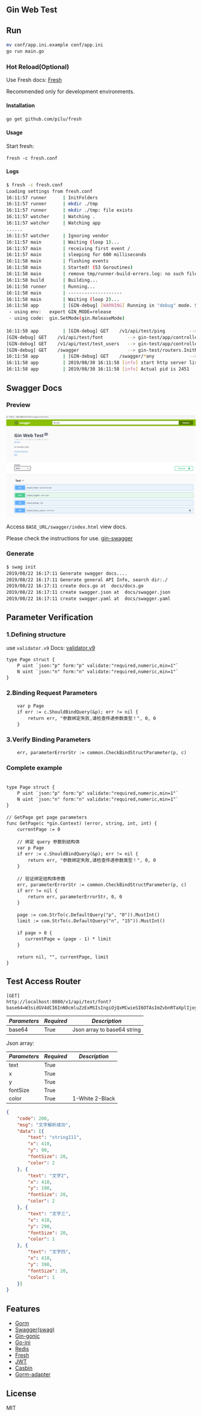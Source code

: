 ## Gin Web Test

## Run

```bash
mv conf/app.ini.example conf/app.ini
go run main.go
```

### Hot Reload(Optional)
Use Fresh docs: [Fresh](https://github.com/gravityblast/fresh)

Recommended only for development environments.

#### Installation

```go get github.com/pilu/fresh```

#### Usage

Start fresh:

```fresh -c fresh.conf```

#### Logs
```bash
$ fresh -c fresh.conf
Loading settings from fresh.conf
16:11:57 runner      | InitFolders
16:11:57 runner      | mkdir ./tmp
16:11:57 runner      | mkdir ./tmp: file exists
16:11:57 watcher     | Watching .
16:11:57 watcher     | Watching app
......
16:11:57 watcher     | Ignoring vendor
16:11:57 main        | Waiting (loop 1)...
16:11:57 main        | receiving first event /
16:11:57 main        | sleeping for 600 milliseconds
16:11:58 main        | flushing events
16:11:58 main        | Started! (53 Goroutines)
16:11:58 main        | remove tmp/runner-build-errors.log: no such file or directory
16:11:58 build       | Building...
16:11:58 runner      | Running...
16:11:58 main        | --------------------
16:11:58 main        | Waiting (loop 2)...
16:11:58 app         | [GIN-debug] [WARNING] Running in "debug" mode. Switch to "release" mode in production.
 - using env:	export GIN_MODE=release
 - using code:	gin.SetMode(gin.ReleaseMode)

16:11:58 app         | [GIN-debug] GET    /v1/api/test/ping         --> gin-test/app/controllers/index.Ping (4 handlers)
[GIN-debug] GET    /v1/api/test/font         --> gin-test/app/controllers/index.Test (4 handlers)
[GIN-debug] GET    /v1/api/test/test_users   --> gin-test/app/controllers/index.GetTestUsers (4 handlers)
[GIN-debug] GET    /swagger                  --> gin-test/routers.InitRouter.func1 (3 handlers)
16:11:58 app         | [GIN-debug] GET    /swagger/*any             --> github.com/swaggo/gin-swagger.CustomWrapHandler.func1 (3 handlers)
16:11:58 app         | 2019/08/30 16:11:58 [info] start http server listening :8080
16:11:58 app         | 2019/08/30 16:11:58 [info] Actual pid is 2451

```

## Swagger Docs

### Preview

![swagger_preview](./img/swagger_preview.png)

Access ```BASE_URL/swagger/index.html``` view docs.

Please check the instructions for use.
[gin-swagger](https://github.com/swaggo/gin-swagger)

### Generate
```bash
$ swag init
2019/08/22 16:17:11 Generate swagger docs....
2019/08/22 16:17:11 Generate general API Info, search dir:./
2019/08/22 16:17:11 create docs.go at  docs/docs.go
2019/08/22 16:17:11 create swagger.json at  docs/swagger.json
2019/08/22 16:17:11 create swagger.yaml at  docs/swagger.yaml
```

## Parameter Verification

### 1.Defining structure

use `validator.v9` Docs: [validator.v9](https://godoc.org/gopkg.in/go-playground/validator.v9)

```golang
type Page struct {
    P uint `json:"p" form:"p" validate:"required,numeric,min=1"`
    N uint `json:"n" form:"n" validate:"required,numeric,min=1"`
}
```

### 2.Binding Request Parameters

```golang
    var p Page
    if err := c.ShouldBindQuery(&p); err != nil {
        return err, "参数绑定失败,请检查传递参数类型！", 0, 0
    }
```

### 3.Verify Binding Parameters

```golang
    err, parameterErrorStr := common.CheckBindStructParameter(p, c)
```

### Complete example

```golang

type Page struct {
    P uint `json:"p" form:"p" validate:"required,numeric,min=1"`
    N uint `json:"n" form:"n" validate:"required,numeric,min=1"`
}

// GetPage get page parameters
func GetPage(c *gin.Context) (error, string, int, int) {
    currentPage := 0

    // 绑定 query 参数到结构体
    var p Page
    if err := c.ShouldBindQuery(&p); err != nil {
        return err, "参数绑定失败,请检查传递参数类型！", 0, 0
    }

    // 验证绑定结构体参数
    err, parameterErrorStr := common.CheckBindStructParameter(p, c)
    if err != nil {
        return err, parameterErrorStr, 0, 0
    }

    page := com.StrTo(c.DefaultQuery("p", "0")).MustInt()
    limit := com.StrTo(c.DefaultQuery("n", "15")).MustInt()
    
    if page > 0 {
       currentPage = (page - 1) * limit
    }

    return nil, "", currentPage, limit
}
```

## Test Access Router 
```
[GET]
http://localhost:8080/v1/api/test/font?base64=W3sidGV4dCI6InN0cmluZzExMSIsIngiOjQxMCwieSI6OTAsImZvbnRTaXplIjoyMCwiY29sb3IiOjJ9LHsidGV4dCI6IuaWh+WtlzIiLCJ4Ijo0MTAsInkiOjE5MCwiZm9udFNpemUiOjIwLCJjb2xvciI6Mn0seyJ0ZXh0Ijoi5paH5a2X5LiJIiwieCI6NDEwLCJ5IjoyOTAsImZvbnRTaXplIjoyMCwiY29sb3IiOjF9LHsidGV4dCI6IuaWh+Wtl+WbmyIsIngiOjQxMCwieSI6MzkwLCJmb250U2l6ZSI6MjAsImNvbG9yIjoxfV0=
```

| *Parameters* | *Required* | *Description*               |
| ------------ | ---------- | --------------------------- |
| base64       | True       | Json array to base64 string |


Json array:

| ***Parameters*** | ***Required*** | ***Description*** |
| ---------------- | -------------- | ----------------- |
| text             | True           |                   |
| x                | True           |                   |
| y                | True           |                   |
| fontSize         | True           |                   |
| color            | True           | 1-White 2-Black   |

```json
{
    "code": 200,
    "msg": "文字解析成功",
    "data": [{
        "text": "string111",
        "x": 410,
        "y": 90,
        "fontSize": 20,
        "color": 2
    }, {
        "text": "文字2",
        "x": 410,
        "y": 190,
        "fontSize": 20,
        "color": 2
    }, {
        "text": "文字三",
        "x": 410,
        "y": 290,
        "fontSize": 20,
        "color": 1
    }, {
        "text": "文字四",
        "x": 410,
        "y": 390,
        "fontSize": 20,
        "color": 1
    }]
}
```

## Features

- [Gorm](https://github.com/jinzhu/gorm)
- [Swagger(swag)](https://github.com/swaggo/swag)
- [Gin-gonic](https://github.com/gin-gonic/gin)
- [Go-ini](https://github.com/go-ini/ini)
- [Redis](https://github.com/gomodule/redigo)
- [Fresh](https://github.com/gravityblast/fresh)
- [JWT](https://github.com/dgrijalva/jwt-go)
- [Casbin](https://github.com/casbin/casbin)
- [Gorm-adapter](https://github.com/casbin/gorm-adapter)

## License

MIT